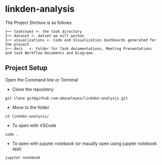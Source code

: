 # linkden-analysis

The Project Strcture is as follows 

```
├── task{num} <- the task directory 
├── dataset <- datset we will workon
├── visualizations <- Code and Visualization dashboards generated for the project
├── docs   <- Folder for Task documentations, Meeting Presentations and task Workflow Documents and Diagrams.
```

## Project Setup 

Open the Command line or Terminal

- Clone the repository

```
git clone git@github.com:aboueleyes/linkden-analysis.git
```
- Move to the folder

```
cd linkden-analysis/
```
- To open with VSCode
```
code .
```
- To open with jupyter notebook (or maually open using jupyter notebook app)
```
jupyter notebook
```


